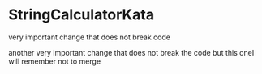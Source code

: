 # StringCalculatorKata
very important change that does not break code

another very important change that does not break the code but this oneI will remember not to merge

